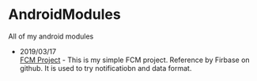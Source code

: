 # AndroidModules
All of my android modules

 - 2019/03/17
   <br>[FCM Project](https://github.com/fightwen/AndroidModules/tree/master/FirebaseDemoTestApp) - This is my simple FCM project. Reference by Firbase on github. It is used to try notificatiobn and data format.
